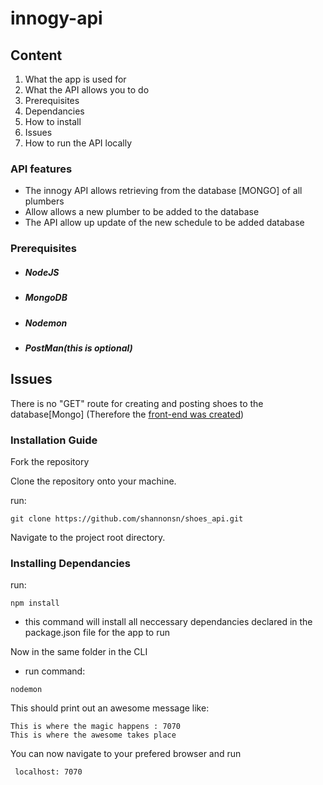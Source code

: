 # innogy-api

## Content

1. What the app is used for
2. What the API allows you to do
3. Prerequisites
4. Dependancies
5. How to install
6. Issues
7. How to run the API locally

### API features
  *  The innogy API allows retrieving from the database [MONGO] of all plumbers
  *  Allow allows a new plumber to be added to the database
  *  The API allow up update of the new schedule to be added database

### Prerequisites

* ##### NodeJS

* ##### MongoDB

* ##### Nodemon

* ##### PostMan(this is optional)

## Issues
There is no "GET" route for creating and posting shoes to the database[Mongo]
(Therefore the [front-end was created](shannonsn.github.io/innogy))

### Installation Guide

Fork the repository

Clone the repository onto your machine.

run:
```
git clone https://github.com/shannonsn/shoes_api.git
```

Navigate to the project root directory.

 ### Installing Dependancies
 run:
 ```
 npm install
```
   * this command will install all neccessary dependancies declared in the package.json file for the app to run

  Now in the same folder in the CLI
 * run command:
 ```
 nodemon
 ```

This should print out an awesome message like:
```
This is where the magic happens : 7070
This is where the awesome takes place
```
 You can now navigate to your prefered browser and run
```
 localhost: 7070
```
